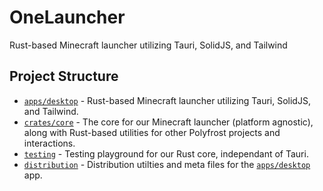 # OneLauncher

Rust-based Minecraft launcher utilizing Tauri, SolidJS, and Tailwind

## Project Structure

* [`apps/desktop`](./apps/desktop/) - Rust-based Minecraft launcher utilizing Tauri, SolidJS, and Tailwind.
* [`crates/core`](./crates/core/) - The core for our Minecraft launcher (platform agnostic), along with Rust-based utilities for other Polyfrost projects and interactions.
* [`testing`](./crates/testing/) - Testing playground for our Rust core, independant of Tauri.
* [`distribution`](./packages/distribution/) - Distribution utilties and meta files for the [`apps/desktop`](./apps/desktop/) app.
